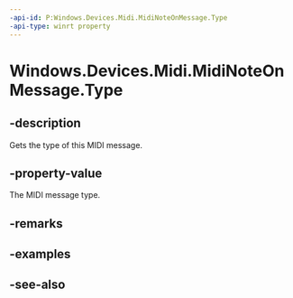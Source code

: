 ```yaml
---
-api-id: P:Windows.Devices.Midi.MidiNoteOnMessage.Type
-api-type: winrt property
---
```


<!-- Property syntax
public Windows.Devices.Midi.MidiMessageType Type { get; }
-->

# Windows.Devices.Midi.MidiNoteOnMessage.Type

## -description
Gets the type of this MIDI message.

## -property-value
The MIDI message type.

## -remarks

## -examples

## -see-also
